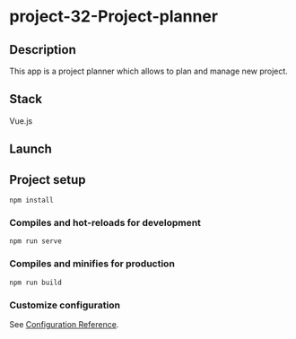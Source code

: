 # project-32-Project-planner

## Description

This app is a project planner which allows to plan and manage new project.

## Stack

Vue.js

## Launch

## Project setup

```
npm install
```

### Compiles and hot-reloads for development

```
npm run serve
```

### Compiles and minifies for production

```
npm run build
```

### Customize configuration

See [Configuration Reference](https://cli.vuejs.org/config/).
